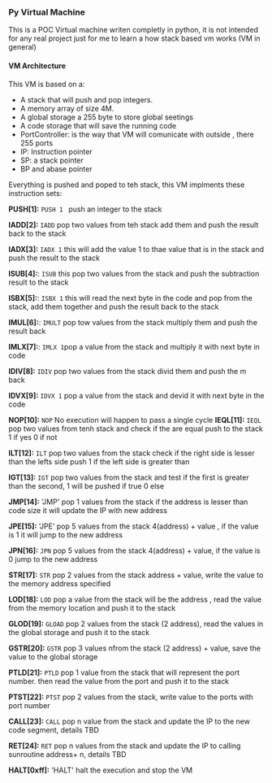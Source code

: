 ### Py Virtual Machine
This is a POC Virtual machine writen completly in python, it is not intended for any real project just for me to learn a
how stack based vm works (VM in general)

#### VM Architecture
This VM is based on a:
* A stack that will push and pop integers. 
* A memory array of size 4M.
* A global storage a 255 byte to store global seetings
* A code storage that will save the running code
* PortController: is the way that VM will comunicate with outside , there 255 ports
* IP: Instruction pointer
* SP: a stack pointer 
* BP and abase pointer

Everything is pushed and poped to teh stack, this VM implments these instruction sets:

**PUSH[1]:**
`PUSH 1 ` push an integer to the stack

**IADD[2]:**
`IADD` pop two values from teh stack add them and push the result back to the stack

**IADX[3]:**
`IADX 1` this will add the value 1 to thae value that is in the stack and push the result to the stack


**ISUB[4]:**:
`ISUB` this pop two values from the stack and push the subtraction result to the stack

**ISBX[5]:**:
`ISBX 1` this will read the next byte in the code and pop from the stack, add them together and push the result back to the stack

**IMUL[6]:**:
`IMULT` pop tow values from the stack multiply them and push the result back

**IMLX[7]:**: 
`IMLX 1`pop a value from the stack and multiply it with next byte
in code 

**IDIV[8]:**
`IDIV` pop two values from the stack divid them and push the m back

**IDVX[9]:**
`IDVX 1` pop a value from the stack and devid it with next byte in the code

**NOP[10]:**
`NOP` No execution will happen to pass a single cycle
**IEQL[11]:**
`IEQL` pop two values from tenh stack and check if the are  equal push to the stack 1 if yes 0 if not

**ILT[12]:**
`ILT` pop two values from the stack check if the right side is lesser than the lefts side
push 1 if the left side is greater than 

**IGT[13]:**
`IGT` pop two values from the stack and test if the first is greater than the second, 1 will be pushed if true 0 else

**JMP[14]:**
'JMP' pop 1 values from the stack if the address is lesser than code size it will update the IP with new address

**JPE[15]:**
'JPE' pop 5 values from the stack 4(address) + value , if the value is 1 it will jump to the new address

**JPN[16]:**
`JPN` pop 5 values from the stack 4(address) + value, if the value is 0 jump to the new address

**STR[17]:**
`STR` pop 2  values from the stack address + value, write the value to the memory address specified

**LOD[18]:**
`LOD` pop a value from the stack will be the address , read the value from the memory location and push it to the stack

**GLOD[19]:**
`GLOAD` pop 2 values from the stack (2 address), read the values in the global storage and push it to the stack

**GSTR[20]:**
`GSTR` pop 3 values nfrom the stack (2 address) + value, save the value to the global storage

**PTLD[21]:**
`PTLD` pop 1 value from the stack that will represent the port number. then read the value
from the port and push it to the stack

**PTST[22]:**
`PTST` pop 2 values from the stack, write value to the ports with port number

**CALL[23]:**
`CALL` pop n value from the stack and update the IP to the new code segment, details TBD

**RET[24]:**
`RET` pop n values from the stack and update the IP to calling sunroutine address+ n, details TBD

**HALT[0xff]:**
'HALT' halt the execution and stop the VM 


